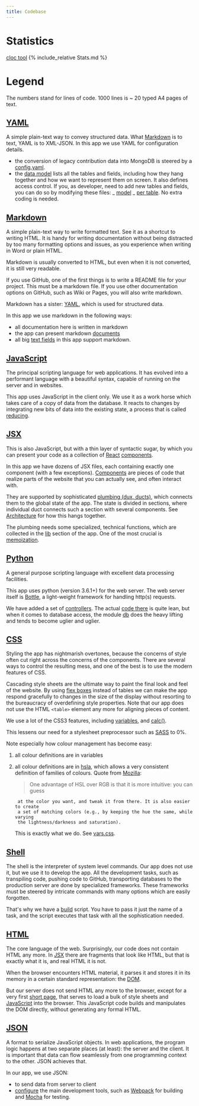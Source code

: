 ```yaml
---
title: Codebase
---
```


# Statistics

[cloc tool]({{site.cloc}}) {% include_relative Stats.md %}

# Legend

The numbers stand for lines of code. 1000 lines is ~ 20 typed A4 pages of text.

## [YAML]({{site.yaml}})

A simple plain-text way to convey structured data. What [Markdown](#markdown) is
to text, YAML is to XML-JSON. In this app we use YAML for configuration details.

* the conversion of legacy contribution data into MongoDB is steered by a
	[config.yaml]({{site.staticBase}}/tools/config.yaml).
* the [data model](Model) lists all the tables and fields, including how they
	hang together and how we want to represent them on screen. It also defines
	access control. If you, as developer, need to add new tables and fields, you
	can do so by modifying these files: _
	[model]({{site.serverBase}}/models/model.yaml) _
	[per table]({{site.serverBase}}/models/tables). No extra coding is needed.

## [Markdown]({{site.markdownDoc}})

A simple plain-text way to write formatted text. See it as a shortcut to writing
HTML. It is handy for writing documentation without being distracted by too many
formatting options and issues, as you experience when writing in Word or plain
HTML.

Markdown is usually converted to HTML, but even when it is not converted, it is
still very readable.

If you use GitHub, one of the first things is to write a README file for your
project. This must be a markdown file. If you use other documentation options on
GitHub, such as Wiki or Pages, you will also write markdown.

Markdown has a sister: [YAML](#yaml), which is used for structured data.

In this app we use markdown in the following ways:

* all documentation here is written in markdown
* the app can present markdown [documents](Components#docmd)
* all big [text fields](Components#markdownarea) in this app support markdown.

## [JavaScript]({{site.javascript}})

The principal scripting language for web applications. It has evolved into a
performant language with a beautiful syntax, capable of running on the server
and in websites.

This app uses JavaScript in the client only. We use it as a work horse which
takes care of a copy of data from the database. It reacts to changes by
integrating new bits of data into the existing state, a process that is called
[reducing](React#redux).

## [JSX]({{site.reactDocs}}/introducing-JSX.html)

This is also JavaScript, but with a thin layer of syntactic sugar, by which you
can present your code as a collection of [React]({{site.reactDocs}})
[components]({{site.reactDocs}}/react-component.html).

In this app we have dozens of JSX files, each containing exactly one component
(with a few exceptions). [Components](Components) are pieces of code that
realize parts of the website that you can actually see, and often interact with.

They are supported by sophisticated [plumbing (dux, ducts)](Dux), which connects
them to the global state of the app. The state is divided in sections, where
individual duct connects such a section with several components. See
[Architecture](Architecture) for how this hangs together.

The plumbing needs some specialized, technical functions, which are collected in
the [lib](Lib) section of the app. One of the most crucial is
[memoization](Lib#memo).

## [Python]({{site.python}})

A general purpose scripting language with excellent data processing facilities.

This app uses python (version 3.6.1+) for the web server. The web server itself
is [Bottle]({{site.bottle}}), a light-weight framework for handling http(s)
requests.

We have added a set of [controllers](Server). The actual
[code there]({{site.serverBase}}/controllers/controller.py) is quite lean, but
when it comes to database access, the module
[db]({{site.serverBase}}/controllers/db.py) does the heavy lifting and tends to
become uglier and uglier.

## [CSS]({{site.css}})

Styling the app has nightmarish overtones, because the concerns of style often
cut right across the concerns of the components. There are several ways to
control the resulting mess, and one of the best is to use the modern features of
CSS.

Cascading style sheets are the ultimate way to paint the final look and feel of
the website. By using [flex boxes]({{site.flexBox}}) instead of tables we can
make the app respond gracefully to changes in the size of the display without
resorting to the bureaucracy of overdefining style properties. Note that our app
does not use the HTML `<table>` element any more for aligning pieces of content.

We use a lot of the CSS3 features, including [variables]({{site.css}}/var), and
[calc()]({{site.css}}/calc).

This lessens our need for a stylesheet preprocessor such as
[SASS]({{site.sassDoc}}) to 0%.

Note especially how colour management has become easy:

1. all colour definitions are in variables
2. all colour definitions are in [hsla]({{site.hsl}}), which allows a very
	consistent definition of families of colours. Quote from
	[Mozilla]({{site.css}}/color_value):

	> One advantage of HSL over RGB is that it is more intuitive: you can guess

	    at the color you want, and tweak it from there. It is also easier to create
		a set of matching colors (e.g., by keeping the hue the same, while varying
		the lightness/darkness and saturation).

	This is exactly what we do. See [vars.css]({{site.cssBase}}/vars.css).

## [Shell]({{site.bash}})

The shell is the interpreter of system level commands. Our app does not use it,
but we use it to develop the app. All the development tasks, such as transpiling
code, pushing code to GitHub, transporting databases to the production server
are done by specialized frameworks. These frameworks must be steered by
intricate commands with many options which are easily forgotten.

That's why we have a [build]({{site.repBase}}/build.sh) script. You have to pass
it just the name of a task, and the script executes that task with all the
sophistication needed.

## [HTML]({{site.html}})

The core language of the web. Surprisingly, our code does not contain HTML any
more. In [JSX](#JSX) there are fragments that look like HTML, but that is
exactly what it is, and real HTML it is not.

When the browser encounters HTML material, it parses it and stores it in its
memory in a certain standard representation: the [DOM](React#dom).

But our server does not send HTML any more to the browser, except for a very
first [short page]({{site.serverBase}}/views/index.tpl), that serves to load a
bulk of style sheets and [JavaScript](#JavaScript) into the browser. This
JavaScript code builds and manipulates the DOM directly, without generating any
formal HTML.

## [JSON]({{site.javascript}}/Global_Objects/JSON)

A format to serialize JavaScript objects. In web applications, the program logic
happens at two separate places (at least): the server and the client. It is
important that data can flow seamlessly from one programming context to the
other. JSON achieves that.

In our app, we use JSON:

* to send data from server to client
* [configure]({{site.clientBase}}/webpack.config.js) the main development tools,
	such as [Webpack]({{site.webpack}}) for building and [Mocha]({{site.mocha}})
	for testing.
